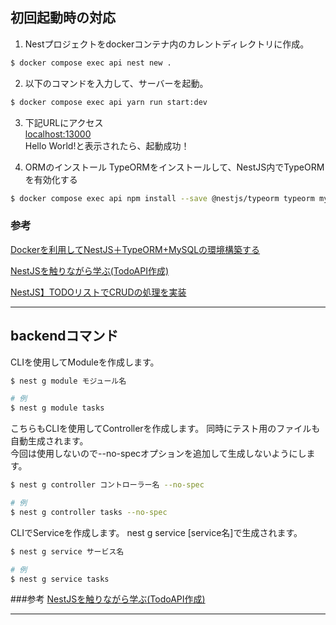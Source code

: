 ## 初回起動時の対応

1. Nestプロジェクトをdockerコンテナ内のカレントディレクトリに作成。
```bash
$ docker compose exec api nest new .
```

2. 以下のコマンドを入力して、サーバーを起動。
```bash
$ docker compose exec api yarn run start:dev
```

3. 下記URLにアクセス   
[localhost:13000](http://localhost:13000/)   
Hello World!と表示されたら、起動成功！

4. ORMのインストール
TypeORMをインストールして、NestJS内でTypeORMを有効化する
```bash
$ docker compose exec api npm install --save @nestjs/typeorm typeorm mysql2
```



### 参考
[Dockerを利用してNestJS＋TypeORM+MySQLの環境構築する](https://zenn.dev/senri/articles/331162304a78e0)

[NestJSを触りながら学ぶ(TodoAPI作成)](https://zenn.dev/kobayashiyabako/articles/nestjs-first)

[NestJS】TODOリストでCRUDの処理を実装](https://zenn.dev/chida/articles/bba2b5346414ed)

---

## backendコマンド
CLIを使用してModuleを作成します。
```bash
$ nest g module モジュール名

# 例
$ nest g module tasks
```   

こちらもCLIを使用してControllerを作成します。
同時にテスト用のファイルも自動生成されます。   
今回は使用しないので--no-specオプションを追加して生成しないようにします。
```bash
$ nest g controller コントローラー名 --no-spec

# 例
$ nest g controller tasks --no-spec
```

CLIでServiceを作成します。
nest g service [service名]で生成されます。
```bash
$ nest g service サービス名

# 例
$ nest g service tasks
```

###参考
[NestJSを触りながら学ぶ(TodoAPI作成)](https://zenn.dev/kobayashiyabako/articles/nestjs-first)

---